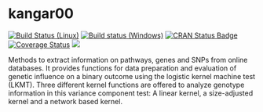 # kangar00

[![Build Status (Linux)](https://travis-ci.org/jmanitz/kangar00.svg?branch=master)](https://travis-ci.org/jmanitz/kangar00)
[![Build status (Windows)](https://ci.appveyor.com/api/projects/status/yh1pcxmpxu03pur7?svg=true)](https://ci.appveyor.com/project/jmanitz/kangar00/branch/master)
[![CRAN Status Badge](http://www.r-pkg.org/badges/version/kangar00)](https://CRAN.R-project.org/package=kangar00)
[![Coverage Status](https://coveralls.io/repos/github/jmanitz/kangar00/badge.svg?branch=master)](https://coveralls.io/github/jmanitz/kangar00?branch=master)
[![](http://cranlogs.r-pkg.org/badges/kangar00)](https://CRAN.R-project.org/package=kangar00)

Methods to extract information on pathways, genes and SNPs from online databases. It provides functions for data preparation and evaluation of genetic influence on a binary outcome using the logistic kernel machine test (LKMT). Three different kernel functions are offered to analyze genotype information in this variance component test: A linear kernel, a size-adjusted kernel and a network based kernel.

